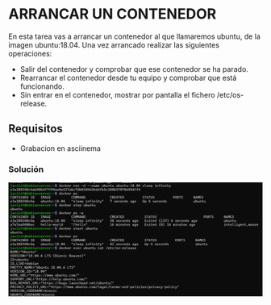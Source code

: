 # ARRANCAR UN CONTENEDOR

En esta tarea vas a arrancar un contenedor al que llamaremos ubuntu, de la imagen ubuntu:18.04. Una vez arrancado realizar las siguientes operaciones:

- Salir del contenedor y comprobar que ese contenedor se ha parado.
- Rearrancar el contenedor desde tu equipo y comprobar que está funcionando.
- Sin entrar en el contenedor, mostrar por pantalla el fichero /etc/os-release.

## Requisitos
- Grabacion en asciinema

### Solución
![Solución de la tarea 3](./Capturas/docker-3-1.png)
